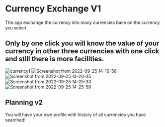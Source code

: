 # Currency Exchange V1
The app exchange the currency into many currencies base on the currency you select.

## Only by one click you will know the value of your currency in other three currencies with one click and still there is more facilities.

![currency1](https://user-images.githubusercontent.com/86451115/192143635-f0aa1cdf-2e8c-4775-a75c-f3b34bbcf2cf.png)
![Screenshot from 2022-09-25 14-16-58](https://user-images.githubusercontent.com/86451115/192143646-40207b50-98ae-46e0-aaa3-c9c12e2872e2.png)
![Screenshot from 2022-09-25 14-20-35](https://user-images.githubusercontent.com/86451115/192143650-8f7e48ec-aef8-4ff3-98c4-9f295343db1a.png)
![Screenshot from 2022-09-25 14-25-33](https://user-images.githubusercontent.com/86451115/192143651-0c8d31d0-39c1-4a97-80b9-9f143cb0f61d.png)
![Screenshot from 2022-09-25 14-25-59](https://user-images.githubusercontent.com/86451115/192143657-900b0bb5-2318-422a-b5b1-97d6e45b7a0b.png)

## Planning v2
You will have your own profile with history of all currencies you have searched!
